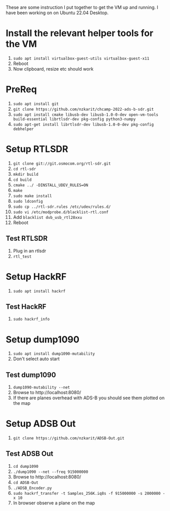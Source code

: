 These are some instruction I put together to get the VM up and running. I have been working on on Ubuntu 22.04 Desktop.

# Install the relevant helper tools for the VM
1. `sudo apt install virtualbox-guest-utils virtualbox-guest-x11`
1. Reboot
1. Now clipboard, resize etc should work

# PreReq
1. `sudo apt install git`
1. `git clone https://github.com/nzkarit/chcamp-2022-ads-b-sdr.git`
1. `sudo apt install cmake libusb-dev libusb-1.0-0-dev open-vm-tools build-essential librtlsdr-dev pkg-config python3-numpy`
1. `sudo apt-get install librtlsdr-dev libusb-1.0-0-dev pkg-config debhelper`

# Setup RTLSDR
1. `git clone git://git.osmocom.org/rtl-sdr.git`
1. `cd rtl-sdr`
1. `mkdir build`
1. `cd build`
1. `cmake ../ -DINSTALL_UDEV_RULES=ON`
1. `make`
1. `sudo make install`
1. `sudo ldconfig`
1. `sudo cp ../rtl-sdr.rules /etc/udev/rules.d/`
1. `sudo vi /etc/modprobe.d/blacklist-rtl.conf`
1. Add `blacklist dvb_usb_rtl28xxu`
1. Reboot

## Test RTLSDR
1. Plug in an rtlsdr
1. `rtl_test`

# Setup HackRF
1. `sudo apt install hackrf`

## Test HackRF
1. `sudo hackrf_info`

# Setup dump1090
1. `sudo apt install dump1090-mutability`
1. Don't select auto start

## Test dump1090
1. `dump1090-mutability --net`
1. Browse to http://localhost:8080/
1. If there are planes overhead with ADS-B you should see them plotted on the map

# Setup ADSB Out
1. `git clone https://github.com/nzkarit/ADSB-Out.git`

## Test ADSB Out
1. `cd dump1090`
1. `./dump1090 --net --freq 915000000`
1. Browse to http://localhost:8080/
1. `cd ADSB-Out`
1. `./ADSB_Encoder.py`
1. `sudo hackrf_transfer -t Samples_256K.iq8s -f 915000000 -s 2000000 -x 10`
1. In browser observe a plane on the map
